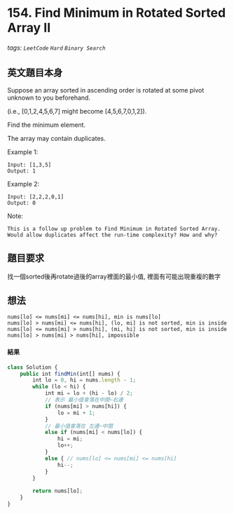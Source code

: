 # 154. Find Minimum in Rotated Sorted Array II
###### tags: `LeetCode` `Hard` `Binary Search`

## 英文題目本身
Suppose an array sorted in ascending order is rotated at some pivot unknown to you beforehand.

(i.e.,  [0,1,2,4,5,6,7] might become  [4,5,6,7,0,1,2]).

Find the minimum element.

The array may contain duplicates.

Example 1:
```
Input: [1,3,5]
Output: 1
```
Example 2:
```
Input: [2,2,2,0,1]
Output: 0
```
Note:
```
This is a follow up problem to Find Minimum in Rotated Sorted Array.
Would allow duplicates affect the run-time complexity? How and why?
```
## 題目要求
找一個sorted後再rotate過後的array裡面的最小值, 裡面有可能出現重複的數字
## 想法
```
nums[lo] <= nums[mi] <= nums[hi], min is nums[lo]
nums[lo] > nums[mi] <= nums[hi], (lo, mi] is not sorted, min is inside
nums[lo] <= nums[mi] > nums[hi], (mi, hi] is not sorted, min is inside
nums[lo] > nums[mi] > nums[hi], impossible
```
#### 結果
```javascript
class Solution {
    public int findMin(int[] nums) {
        int lo = 0, hi = nums.length - 1;
        while (lo < hi) {
            int mi = lo + (hi - lo) / 2;
            // 表示 最小值會落在中間~右邊
            if (nums[mi] > nums[hi]) { 
                lo = mi + 1;
            }
            // 最小值會落在 左邊~中間
            else if (nums[mi] < nums[lo]) { 
                hi = mi;
                lo++;
            }
            else { // nums[lo] <= nums[mi] <= nums[hi] 
                hi--;
            }
        }
        
        return nums[lo];
    }
}
```
